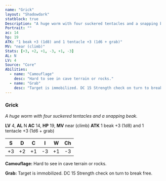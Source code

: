 ```yaml
---
name: "Grick"
layout: "Shadowdark"
statblock: true
Description: "A huge worm with four suckered tentacles and a snapping beak."
Portrait: ""
ac: 14
hp: 19
ATK: "1 beak +3 (1d8) and 1 tentacle +3 (1d6 + grab)"
MV: "near (climb)"
Stats: [+3, +2, +1, -3, +1, -3]
AL: N
LV: 4
Source: "Core"
Abilities:
  - name: "Camouflage"
    desc: "Hard to see in cave terrain or rocks."
  - name: "Grab"
    desc: "Target is immobilized. DC 15 Strength check on turn to break free."
---
```


### Grick

_A huge worm with four suckered tentacles and a snapping beak._

**LV** 4, **AL** N
**AC** 14, **HP** 19, **MV** near (climb)
**ATK** 1 beak +3 (1d8) and 1 tentacle +3 (1d6 + grab)

|  S  |  D  |  C  |  I  |  W  |  Ch  |
|:---:|:---:|:---:|:---:|:---:|:----:|
| +3 | +2 | +1 | -3 | +1 | -3 |

**Camouflage:** Hard to see in cave terrain or rocks.

**Grab:** Target is immobilized. DC 15 Strength check on turn to break free.

